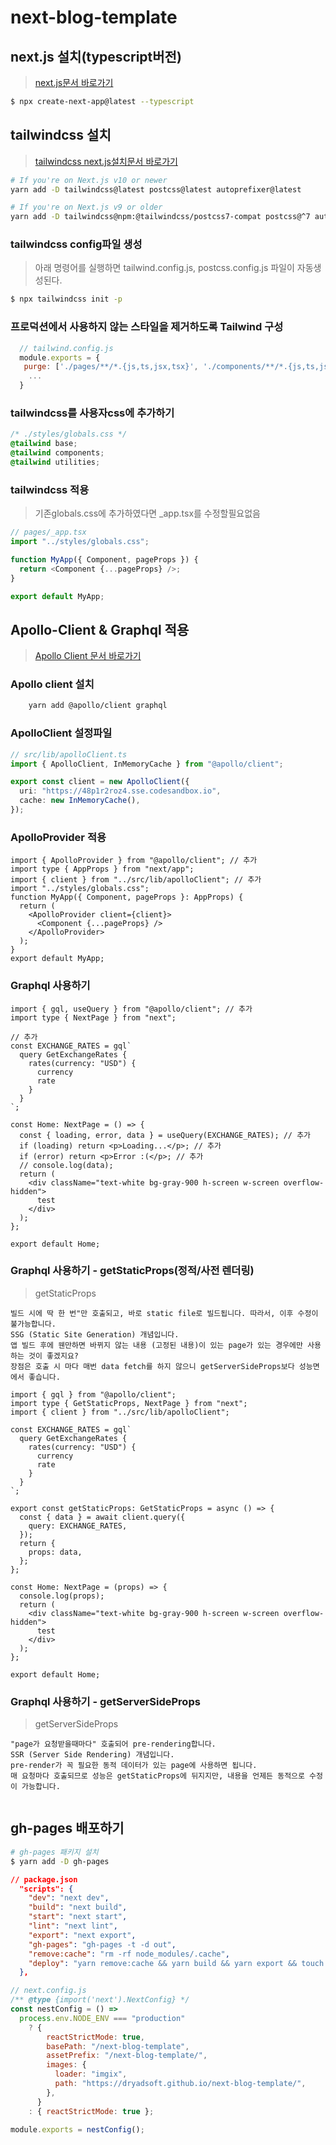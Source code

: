# next-blog-template

## next.js 설치(typescript버전)

> [next.js문서 바로가기](https://nextjs.org/docs)

```bash
$ npx create-next-app@latest --typescript
```

## tailwindcss 설치

> [tailwindcss next.js설치문서 바로가기](https://tailwindcss.com/docs/guides/nextjs)

```bash
# If you're on Next.js v10 or newer
yarn add -D tailwindcss@latest postcss@latest autoprefixer@latest

# If you're on Next.js v9 or older
yarn add -D tailwindcss@npm:@tailwindcss/postcss7-compat postcss@^7 autoprefixer@^9
```

### tailwindcss config파일 생성

> 아래 명령어를 실행하면 tailwind.config.js, postcss.config.js 파일이 자동생성된다.

```bash
$ npx tailwindcss init -p
```

### 프로덕션에서 사용하지 않는 스타일을 제거하도록 Tailwind 구성

```javascript
  // tailwind.config.js
  module.exports = {
   purge: ['./pages/**/*.{js,ts,jsx,tsx}', './components/**/*.{js,ts,jsx,tsx}'],
    ...
  }
```

### tailwindcss를 사용자css에 추가하기

```css
/* ./styles/globals.css */
@tailwind base;
@tailwind components;
@tailwind utilities;
```

### tailwindcss 적용

> 기존globals.css에 추가하였다면 \_app.tsx를 수정할필요없음

```javascript
// pages/_app.tsx
import "../styles/globals.css";

function MyApp({ Component, pageProps }) {
  return <Component {...pageProps} />;
}

export default MyApp;
```

## Apollo-Client & Graphql 적용

> [Apollo Client 문서 바로가기](https://www.apollographql.com/docs/react/get-started/)

### Apollo client 설치

```bash
    yarn add @apollo/client graphql
```

### ApolloClient 설정파일

```typescript
// src/lib/apolloClient.ts
import { ApolloClient, InMemoryCache } from "@apollo/client";

export const client = new ApolloClient({
  uri: "https://48p1r2roz4.sse.codesandbox.io",
  cache: new InMemoryCache(),
});
```

### ApolloProvider 적용

```tsx
import { ApolloProvider } from "@apollo/client"; // 추가
import type { AppProps } from "next/app";
import { client } from "../src/lib/apolloClient"; // 추가
import "../styles/globals.css";
function MyApp({ Component, pageProps }: AppProps) {
  return (
    <ApolloProvider client={client}>
      <Component {...pageProps} />
    </ApolloProvider>
  );
}
export default MyApp;
```

### Graphql 사용하기

```tsx
import { gql, useQuery } from "@apollo/client"; // 추가
import type { NextPage } from "next";

// 추가
const EXCHANGE_RATES = gql`
  query GetExchangeRates {
    rates(currency: "USD") {
      currency
      rate
    }
  }
`;

const Home: NextPage = () => {
  const { loading, error, data } = useQuery(EXCHANGE_RATES); // 추가
  if (loading) return <p>Loading...</p>; // 추가
  if (error) return <p>Error :(</p>; // 추가
  // console.log(data);
  return (
    <div className="text-white bg-gray-900 h-screen w-screen overflow-hidden">
      test
    </div>
  );
};

export default Home;
```

### Graphql 사용하기 - getStaticProps(정적/사전 렌더링)

> getStaticProps

```note
빌드 시에 딱 한 번"만 호출되고, 바로 static file로 빌드됩니다. 따라서, 이후 수정이 불가능합니다.
SSG (Static Site Generation) 개념입니다.
앱 빌드 후에 웬만하면 바뀌지 않는 내용 (고정된 내용)이 있는 page가 있는 경우에만 사용하는 것이 좋겠지요?
장점은 호출 시 마다 매번 data fetch를 하지 않으니 getServerSideProps보다 성능면에서 좋습니다.
```

```tsx
import { gql } from "@apollo/client";
import type { GetStaticProps, NextPage } from "next";
import { client } from "../src/lib/apolloClient";

const EXCHANGE_RATES = gql`
  query GetExchangeRates {
    rates(currency: "USD") {
      currency
      rate
    }
  }
`;

export const getStaticProps: GetStaticProps = async () => {
  const { data } = await client.query({
    query: EXCHANGE_RATES,
  });
  return {
    props: data,
  };
};

const Home: NextPage = (props) => {
  console.log(props);
  return (
    <div className="text-white bg-gray-900 h-screen w-screen overflow-hidden">
      test
    </div>
  );
};

export default Home;
```

### Graphql 사용하기 - getServerSideProps

> getServerSideProps

```note
"page가 요청받을때마다" 호출되어 pre-rendering합니다.
SSR (Server Side Rendering) 개념입니다.
pre-render가 꼭 필요한 동적 데이터가 있는 page에 사용하면 됩니다.
매 요청마다 호출되므로 성능은 getStaticProps에 뒤지지만, 내용을 언제든 동적으로 수정이 가능합니다.
```

```tsx

```

## gh-pages 배포하기

```bash
# gh-pages 패키지 설치
$ yarn add -D gh-pages
```

```json
// package.json
  "scripts": {
    "dev": "next dev",
    "build": "next build",
    "start": "next start",
    "lint": "next lint",
    "export": "next export",
    "gh-pages": "gh-pages -t -d out",
    "remove:cache": "rm -rf node_modules/.cache",
    "deploy": "yarn remove:cache && yarn build && yarn export && touch out/.nojekyll && yarn gh-pages"
  },
```

```javascript
// next.config.js
/** @type {import('next').NextConfig} */
const nestConfig = () =>
  process.env.NODE_ENV === "production"
    ? {
        reactStrictMode: true,
        basePath: "/next-blog-template",
        assetPrefix: "/next-blog-template/",
        images: {
          loader: "imgix",
          path: "https://dryadsoft.github.io/next-blog-template/",
        },
      }
    : { reactStrictMode: true };

module.exports = nestConfig();
```
